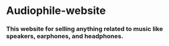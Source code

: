 # Audiophile-website

### This website for selling anything related to music like speakers, earphones, and headphones.
